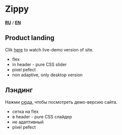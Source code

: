 # Zippy   
**[RU](#ru)** / **[EN](#en)**

## <a name="en">Product landing </a>   
Clik <a href='https://iogsotot.github.io/Zippy/'>here</a> to watch live-demo version of site.     
* flex
* in header - pure CSS slider
* pixel pefect
* non adaptive, only desktop version

## <a name="ru">Лэндинг</a>   
Нажми <a href='https://iogsotot.github.io/Zippy/'>сюда,</a> чтобы посмотреть демо-версию сайта.   
* сетка на flex
* в header - pure CSS слайдер
* не адаптивный
* pixel pefect

